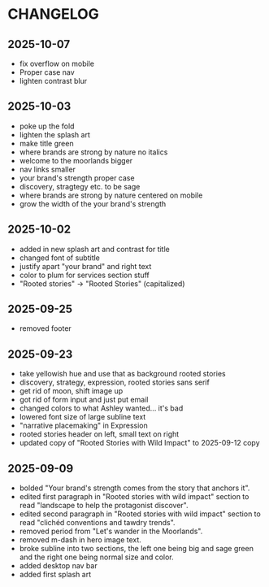 # CHANGELOG

## 2025-10-07

- fix overflow on mobile
- Proper case nav
- lighten contrast blur

## 2025-10-03

- poke up the fold
- lighten the splash art
- make title green
- where brands are strong by nature no italics
- welcome to the moorlands bigger
- nav links smaller
- your brand's strength proper case
- discovery, stragtegy etc. to be sage
- where brands are strong by nature centered on mobile
- grow the width of the your brand's strength

## 2025-10-02

- added in new splash art and contrast for title
- changed font of subtitle
- justify apart "your brand" and right text
- color to plum for services section stuff
- "Rooted stories" -> "Rooted Stories" (capitalized)

## 2025-09-25

- removed footer

## 2025-09-23

- take yellowish hue and use that as background rooted stories
- discovery, strategy, expression, rooted stories sans serif
- get rid of moon, shift image up
- got rid of form input and just put email
- changed colors to what Ashley wanted... it's bad
- lowered font size of large subline text
- "narrative placemaking" in Expression
- rooted stories header on left, small text on right
- updated copy of "Rooted Stories with Wild Impact" to 2025-09-12 copy

## 2025-09-09

- bolded "Your brand's strength comes from the story that anchors it".
- edited first paragraph in "Rooted stories with wild impact" section to read "landscape to help the protagonist discover".
- edited second paragraph in "Rooted stories with wild impact" section to read "clichéd conventions and tawdry trends".
- removed period from "Let's wander in the Moorlands".
- removed m-dash in hero image text.
- broke subline into two sections, the left one being big and sage green and the right one being normal size and color.
- added desktop nav bar
- added first splash art
